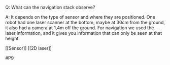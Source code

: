 Q: What can the navigation stack observe?

A: It depends on the type of sensor and where they are positioned. One robot had one laser scanner at the bottom, maybe at 30cm from the ground, it also had a camera at 1,4m off the ground. For navigation we used the laser information, and it gives you information that can only be seen at that height. 

[[Sensor]]
[[2D laser]]

#P9 
